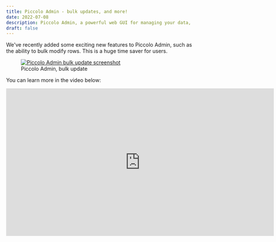 ```yaml
---
title: Piccolo Admin - bulk updates, and more!
date: 2022-07-08
description: Piccolo Admin, a powerful web GUI for managing your data, can now bulk modify rows.
draft: false
---
```


We've recently added some exciting new features to Piccolo Admin, such as the ability to bulk modify rows. This is a huge time saver for users.

<figure>
<a href="#" class="lightbox">
<img src="/images/blog/piccolo-admin-bulk-updates/piccolo-admin-bulk-updates-screenshot.png" alt="Piccolo Admin bulk update screenshot" />
</a>
<figcaption>Piccolo Admin, bulk update</figcaption>
</figure>

You can learn more in the video below:

<iframe width="726" height="400" src="https://www.youtube.com/embed/hYtGUBwTS6Q" title="YouTube video player" frameborder="0" allow="accelerometer; autoplay; clipboard-write; encrypted-media; gyroscope; picture-in-picture" allowfullscreen></iframe>

